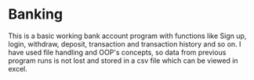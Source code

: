 # Banking

This is a basic working bank account program with functions like Sign up, login, withdraw, deposit, transaction and transaction history and so on. I have used file handling and OOP's concepts, so data from previous program runs is not lost and stored in a csv file which can be viewed in excel.
